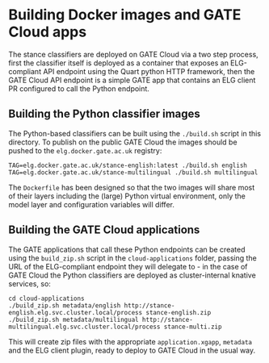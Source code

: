 # Building Docker images and GATE Cloud apps

The stance classifiers are deployed on GATE Cloud via a two step process, first the classifier itself is deployed as a container that exposes an ELG-compliant API endpoint using the Quart python HTTP framework, then the GATE Cloud API endpoint is a simple GATE app that contains an ELG client PR configured to call the Python endpoint.

## Building the Python classifier images

The Python-based classifiers can be built using the `./build.sh` script in this directory.  To publish on the public GATE Cloud the images should be pushed to the `elg.docker.gate.ac.uk` registry:

```
TAG=elg.docker.gate.ac.uk/stance-english:latest ./build.sh english
TAG=elg.docker.gate.ac.uk/stance-multilingual ./build.sh multilingual
```

The `Dockerfile` has been designed so that the two images will share most of their layers including the (large) Python virtual environment, only the model layer and configuration variables will differ.

## Building the GATE Cloud applications

The GATE applications that call these Python endpoints can be created using the `build_zip.sh` script in the `cloud-applications` folder, passing the URL of the ELG-compliant endpoint they will delegate to - in the case of GATE Cloud the Python classifiers are deployed as cluster-internal knative services, so:

```
cd cloud-applications
./build_zip.sh metadata/english http://stance-english.elg.svc.cluster.local/process stance-english.zip
./build_zip.sh metadata/multilingual http://stance-multilingual.elg.svc.cluster.local/process stance-multi.zip
```

This will create zip files with the appropriate `application.xgapp`, `metadata` and the ELG client plugin, ready to deploy to GATE Cloud in the usual way.
